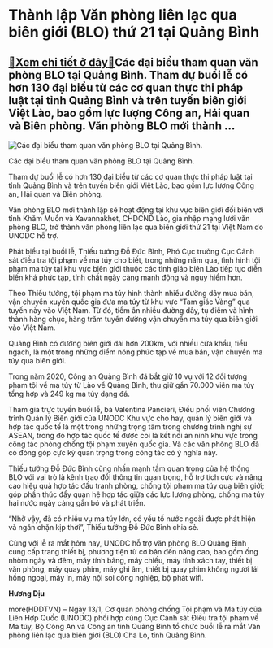 Thành lập Văn phòng liên lạc qua biên giới (BLO) thứ 21 tại Quảng Bình
======================================================================

[:gift:Xem chi tiết ở đây:gift:](https://hddtvn.com/thanh-lap-van-phong-lien-lac-qua-bien-gioi-blo-thu-21-tai-quang-binh/)Các đại biểu tham quan văn phòng BLO tại Quảng Bình. Tham dự buổi lễ có hơn 130 đại biểu từ các cơ quan thực thi pháp luật tại tỉnh Quảng Bình và trên tuyến biên giới Việt Lào, bao gồm lực lượng Công an, Hải quan và Biên phòng. Văn phòng BLO mới thành …
-------------------------------------------------------------------------------------------------------------------------------------------------------------------------------------------------------------------------------------------------------------





![Các đại biểu tham quan văn phòng BLO tại Quảng Bình.](https://hddtvn.com/wp-content/uploads/2021/01/3425_Dai_bieu_tham_quan_VP_BLO_Cha_Lo-min.jpg "Các đại biểu tham quan văn phòng BLO tại Quảng Bình.")


Các đại biểu tham quan văn phòng BLO tại Quảng Bình.



Tham dự buổi lễ có hơn 130 đại biểu từ các cơ quan thực thi pháp luật tại tỉnh Quảng Bình và trên tuyến biên giới Việt Lào, bao gồm lực lượng Công an, Hải quan và Biên phòng.


Văn phòng BLO mới thành lập sẽ hoạt động tại khu vực biên giới đối biên với tỉnh Khăm Muồn và Xavannakhet, CHDCND Lào, gia nhập mạng lưới văn phòng BLO, trở thành văn phòng liên lạc qua biên giới thứ 21 tại Việt Nam do UNODC hỗ trợ.


Phát biểu tại buổi lễ, Thiếu tướng Đỗ Đức Bình, Phó Cục trưởng Cục Cảnh sát điều tra tội phạm về ma túy cho biết, trong những năm qua, tình hình tội phạm ma túy tại khu vực biên giới thuộc các tỉnh giáp biên Lào tiếp tục diễn biến khá phức tạp, tính chất ngày càng manh động và nguy hiểm hơn.


Theo Thiếu tướng, tội phạm ma túy hình thành nhiều đường dây mua bán, vận chuyển xuyên quốc gia đưa ma túy từ khu vực “Tam giác Vàng” qua tuyến này vào Việt Nam. Từ đó, tiềm ẩn nhiều đường dây, tụ điểm và hình thành hàng chục, hàng trăm tuyến đường vận chuyển ma túy qua biên giới vào Việt Nam.


Quảng Bình có đường biên giới dài hơn 200km, với nhiều cửa khẩu, tiểu ngạch, là một trong những điểm nóng phức tạp về mua bán, vận chuyển ma túy qua biên giới.


Trong năm 2020, Công an Quảng Bình đã bắt giữ 10 vụ với 12 đối tượng phạm tội về ma túy từ Lào về Quảng Bình, thu giữ gần 70.000 viên ma túy tổng hợp và 249 kg ma túy dạng đá.


Tham gia trực tuyến buổi lễ, bà Valentina Pancieri, Điều phối viên Chương trình Quản lý Biên giới của UNODC Khu vực cho hay, quản lý biên giới và hợp tác quốc tế là một trong những trọng tâm trong chương trình nghị sự ASEAN, trong đó hợp tác quốc tế được coi là kết nối an ninh khu vực trong công tác phòng chống tội phạm xuyên quốc gia. Và các văn phòng BLO đã có đóng góp cực kỳ quan trọng trong công tác có ý nghĩa này.


Thiếu tướng Đỗ Đức Bình cũng nhấn mạnh tầm quan trọng của hệ thống BLO với vai trò là kênh trao đổi thông tin quan trọng, hỗ trợ tích cực và nâng cao hiệu quả hợp tác đấu tranh phòng, chống tội phạm ma túy qua biên giới; góp phần thúc đẩy quan hệ hợp tác giữa các lực lượng phòng, chống ma túy hai nước ngày càng gắn bó và phát triển.


“Nhờ vậy, đã có nhiều vụ ma túy lớn, có yếu tố nước ngoài được phát hiện và ngăn chặn kịp thời”, Thiếu tướng Đỗ Đức Bình chia sẻ.


Cùng với lễ ra mắt hôm nay, UNODC hỗ trợ văn phòng BLO Quảng Bình cung cấp trang thiết bị, phương tiện từ cơ bản đến nâng cao, bao gồm ống nhòm ngày và đêm, máy tính bảng, máy chiếu, máy tính xách tay, thiết bị văn phòng, máy quay phim, máy ghi âm, thiết bị quay phim không người lái hồng ngoại, máy in, máy nội soi công nghiệp, bộ phát wifi.




**Hương Dịu**



more(HDDTVN) – Ngày 13/1, Cơ quan phòng chống Tội phạm và Ma túy của Liên Hợp Quốc (UNODC) phối hợp cùng Cục Cảnh sát Điều tra tội phạm về Ma túy, Bộ Công An và Công an tỉnh Quảng Bình tổ chức buổi lễ ra mắt Văn phòng liên lạc qua biên giới (BLO) Cha Lo, tỉnh Quảng Bình.


